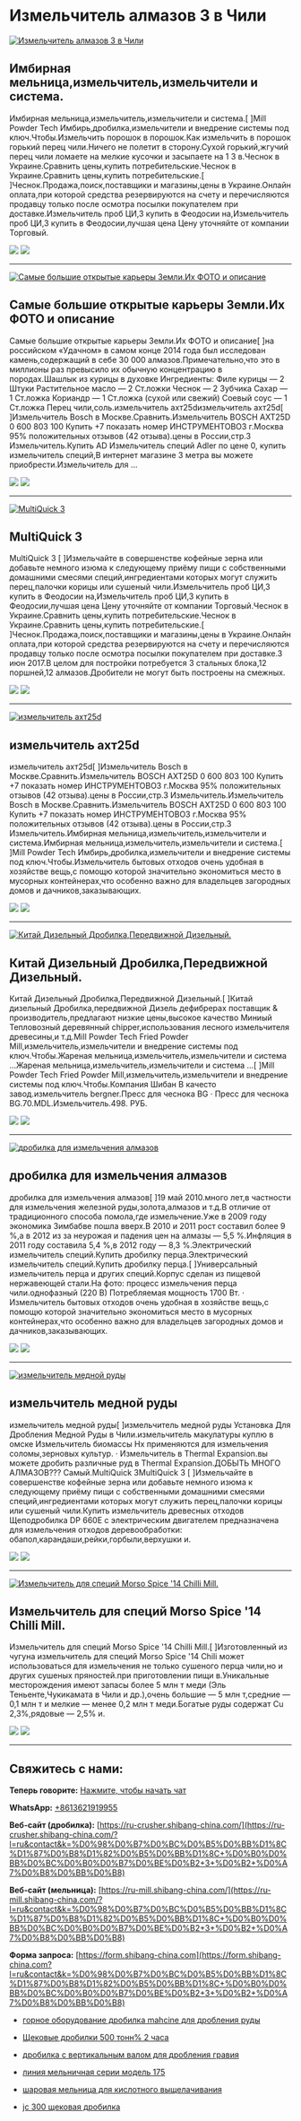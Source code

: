 # Измельчитель алмазов 3 в Чили

<a href="https://swt.shibang-china.com/?l=ru&img&k=%D0%98%D0%B7%D0%BC%D0%B5%D0%BB%D1%8C%D1%87%D0%B8%D1%82%D0%B5%D0%BB%D1%8C+%D0%B0%D0%BB%D0%BC%D0%B0%D0%B7%D0%BE%D0%B2+3+%D0%B2+%D0%A7%D0%B8%D0%BB%D0%B8" target="_blank">![Измельчитель алмазов 3 в Чили](http://static.shibang-china.com/all-800x300/1339.jpg)</a>

## Имбирная мельница,измельчитель,измельчители и система.
Имбирная мельница,измельчитель,измельчители и система.[ ]Mill Powder Tech Имбирь,дробилка,измельчители и внедрение системы под ключ.Чтобы.Измельчить порошок в порошок.Как измельчить в порошок горький перец чили.Ничего не полетит в сторону.Сухой горький,жгучий перец чили ломаете на мелкие кусочки и засыпаете на 1 3 в.Чеснок в Украине.Сравнить цены,купить потребительские.Чеснок в Украине.Сравнить цены,купить потребительские.[ ]Чеснок.Продажа,поиск,поставщики и магазины,цены в Украине.Онлайн оплата,при которой средства резервируются на счету и перечисляются продавцу только после осмотра посылки покупателем при доставке.Измельчитель проб ЦИ,3 купить в Феодосии на,Измельчитель проб ЦИ,3 купить в Феодосии,лучшая цена Цену уточняйте от компании Торговый.


<a href="https://whatsapp.shibangsoft.com/WhatsApp.php" target="_blank" title="WhatsApp">![](http://static.shibang-china.com/icon/whatsapp.png)</a> <a href="https://swt.shibang-china.com/?l=ru&icon&k=%D0%98%D0%B7%D0%BC%D0%B5%D0%BB%D1%8C%D1%87%D0%B8%D1%82%D0%B5%D0%BB%D1%8C+%D0%B0%D0%BB%D0%BC%D0%B0%D0%B7%D0%BE%D0%B2+3+%D0%B2+%D0%A7%D0%B8%D0%BB%D0%B8" target="_blank">![](http://static.shibang-china.com/icon/chat-ru.png)</a>

---

<a href="https://swt.shibang-china.com/?l=ru&img&k=%D0%98%D0%B7%D0%BC%D0%B5%D0%BB%D1%8C%D1%87%D0%B8%D1%82%D0%B5%D0%BB%D1%8C+%D0%B0%D0%BB%D0%BC%D0%B0%D0%B7%D0%BE%D0%B2+3+%D0%B2+%D0%A7%D0%B8%D0%BB%D0%B8" target="_blank">![Самые большие открытые карьеры Земли.Их ФОТО и описание](http://static.shibang-china.com/all-800x300/1414.jpg)</a>

## Самые большие открытые карьеры Земли.Их ФОТО и описание
Самые большие открытые карьеры Земли.Их ФОТО и описание[ ]на российском &#171;Удачном&#187; в самом конце 2014 года был исследован камень,содержащий в себе 30 000 алмазов.Примечательно,что это в миллионы раз превысило их обычную концентрацию в породах.Шашлык из курицы в духовке Ингредиенты: Филе курицы — 2 Штуки Растительное масло — 2 Ст.ложки Чеснок — 2 Зубчика Сахар — 1 Ст.ложка Кориандр — 1 Ст.ложка (сухой или свежий) Соевый соус — 1 Ст.ложка Перец чили,соль.измельчитель ахт25dизмельчитель ахт25d[ ]Измельчитель Bosch в Москве.Сравнить.Измельчитель BOSCH АХТ25D 0 600 803 100 Купить +7 показать номер ИНСТРУМЕНТОВОЗ г.Москва 95% положительных отзывов (42 отзыва).цены в России,стр.3 Измельчитель.Купить AD Измельчитель специй Adler по цене 0, купить измельчитель специй,В интернет магазине 3 метра вы можете приобрести.Измельчитель для …


<a href="https://whatsapp.shibangsoft.com/WhatsApp.php" target="_blank" title="WhatsApp">![](http://static.shibang-china.com/icon/whatsapp.png)</a> <a href="https://swt.shibang-china.com/?l=ru&icon&k=%D0%98%D0%B7%D0%BC%D0%B5%D0%BB%D1%8C%D1%87%D0%B8%D1%82%D0%B5%D0%BB%D1%8C+%D0%B0%D0%BB%D0%BC%D0%B0%D0%B7%D0%BE%D0%B2+3+%D0%B2+%D0%A7%D0%B8%D0%BB%D0%B8" target="_blank">![](http://static.shibang-china.com/icon/chat-ru.png)</a>

---

<a href="https://swt.shibang-china.com/?l=ru&img&k=%D0%98%D0%B7%D0%BC%D0%B5%D0%BB%D1%8C%D1%87%D0%B8%D1%82%D0%B5%D0%BB%D1%8C+%D0%B0%D0%BB%D0%BC%D0%B0%D0%B7%D0%BE%D0%B2+3+%D0%B2+%D0%A7%D0%B8%D0%BB%D0%B8" target="_blank">![MultiQuick 3](http://static.shibang-china.com/all-800x300/341.jpg)</a>

## MultiQuick 3
MultiQuick 3 [ ]Измельчайте в совершенстве кофейные зерна или добавьте немного изюма к следующему приёму пищи с собственными домашними смесями специй,ингредиентами которых могут служить перец,палочки корицы или сушеный чили.Измельчитель проб ЦИ,3 купить в Феодосии на,Измельчитель проб ЦИ,3 купить в Феодосии,лучшая цена Цену уточняйте от компании Торговый.Чеснок в Украине.Сравнить цены,купить потребительские.Чеснок в Украине.Сравнить цены,купить потребительские.[ ]Чеснок.Продажа,поиск,поставщики и магазины,цены в Украине.Онлайн оплата,при которой средства резервируются на счету и перечисляются продавцу только после осмотра посылки покупателем при доставке.3 июн 2017.В целом для постройки потребуется 3 стальных блока,12 поршней,12 алмазов.Дробители не могут быть построены на смежных.


<a href="https://whatsapp.shibangsoft.com/WhatsApp.php" target="_blank" title="WhatsApp">![](http://static.shibang-china.com/icon/whatsapp.png)</a> <a href="https://swt.shibang-china.com/?l=ru&icon&k=%D0%98%D0%B7%D0%BC%D0%B5%D0%BB%D1%8C%D1%87%D0%B8%D1%82%D0%B5%D0%BB%D1%8C+%D0%B0%D0%BB%D0%BC%D0%B0%D0%B7%D0%BE%D0%B2+3+%D0%B2+%D0%A7%D0%B8%D0%BB%D0%B8" target="_blank">![](http://static.shibang-china.com/icon/chat-ru.png)</a>

---

<a href="https://swt.shibang-china.com/?l=ru&img&k=%D0%98%D0%B7%D0%BC%D0%B5%D0%BB%D1%8C%D1%87%D0%B8%D1%82%D0%B5%D0%BB%D1%8C+%D0%B0%D0%BB%D0%BC%D0%B0%D0%B7%D0%BE%D0%B2+3+%D0%B2+%D0%A7%D0%B8%D0%BB%D0%B8" target="_blank">![измельчитель ахт25d](http://static.shibang-china.com/all-800x300/1453.jpg)</a>

## измельчитель ахт25d
измельчитель ахт25d[ ]Измельчитель Bosch в Москве.Сравнить.Измельчитель BOSCH АХТ25D 0 600 803 100 Купить +7 показать номер ИНСТРУМЕНТОВОЗ г.Москва 95% положительных отзывов (42 отзыва).цены в России,стр.3 Измельчитель.Измельчитель Bosch в Москве.Сравнить.Измельчитель BOSCH АХТ25D 0 600 803 100 Купить +7 показать номер ИНСТРУМЕНТОВОЗ г.Москва 95% положительных отзывов (42 отзыва).цены в России,стр.3 Измельчитель.Имбирная мельница,измельчитель,измельчители и система.Имбирная мельница,измельчитель,измельчители и система.[ ]Mill Powder Tech Имбирь,дробилка,измельчители и внедрение системы под ключ.Чтобы.Измельчитель бытовых отходов очень удобная в хозяйстве вещь,с помощю которой значительно экономиться место в мусорных контейнерах,что особенно важно для владельцев загородных домов и дачников,заказывающих.


<a href="https://whatsapp.shibangsoft.com/WhatsApp.php" target="_blank" title="WhatsApp">![](http://static.shibang-china.com/icon/whatsapp.png)</a> <a href="https://swt.shibang-china.com/?l=ru&icon&k=%D0%98%D0%B7%D0%BC%D0%B5%D0%BB%D1%8C%D1%87%D0%B8%D1%82%D0%B5%D0%BB%D1%8C+%D0%B0%D0%BB%D0%BC%D0%B0%D0%B7%D0%BE%D0%B2+3+%D0%B2+%D0%A7%D0%B8%D0%BB%D0%B8" target="_blank">![](http://static.shibang-china.com/icon/chat-ru.png)</a>

---

<a href="https://swt.shibang-china.com/?l=ru&img&k=%D0%98%D0%B7%D0%BC%D0%B5%D0%BB%D1%8C%D1%87%D0%B8%D1%82%D0%B5%D0%BB%D1%8C+%D0%B0%D0%BB%D0%BC%D0%B0%D0%B7%D0%BE%D0%B2+3+%D0%B2+%D0%A7%D0%B8%D0%BB%D0%B8" target="_blank">![Китай Дизельный Дробилка,Передвижной Дизельный.](http://static.shibang-china.com/all-800x300/580.jpg)</a>

## Китай Дизельный Дробилка,Передвижной Дизельный.
Китай Дизельный Дробилка,Передвижной Дизельный.[ ]Китай дизельный Дробилка,передвижной Дизель дефибрерах поставщик &amp; производитель,предлагают низкие цены,высокое качество Миниый Тепловозный деревянный chipper,использования лесного измельчителя древесины,и т.д.Mill Powder Tech Fried Powder Mill,измельчитель,измельчители и внедрение системы под ключ.Чтобы.Жареная мельница,измельчитель,измельчители и система …Жареная мельница,измельчитель,измельчители и система …[ ]Mill Powder Tech Fried Powder Mill,измельчитель,измельчители и внедрение системы под ключ.Чтобы.Компания Шибан В качесто завод.измельчитель bergner.Пресс для чеснока BG &#183; Пресс для чеснока BG.70.MDL.Измельчитель.498. РУБ.


<a href="https://whatsapp.shibangsoft.com/WhatsApp.php" target="_blank" title="WhatsApp">![](http://static.shibang-china.com/icon/whatsapp.png)</a> <a href="https://swt.shibang-china.com/?l=ru&icon&k=%D0%98%D0%B7%D0%BC%D0%B5%D0%BB%D1%8C%D1%87%D0%B8%D1%82%D0%B5%D0%BB%D1%8C+%D0%B0%D0%BB%D0%BC%D0%B0%D0%B7%D0%BE%D0%B2+3+%D0%B2+%D0%A7%D0%B8%D0%BB%D0%B8" target="_blank">![](http://static.shibang-china.com/icon/chat-ru.png)</a>

---

<a href="https://swt.shibang-china.com/?l=ru&img&k=%D0%98%D0%B7%D0%BC%D0%B5%D0%BB%D1%8C%D1%87%D0%B8%D1%82%D0%B5%D0%BB%D1%8C+%D0%B0%D0%BB%D0%BC%D0%B0%D0%B7%D0%BE%D0%B2+3+%D0%B2+%D0%A7%D0%B8%D0%BB%D0%B8" target="_blank">![дробилка для измельчения алмазов](http://static.shibang-china.com/all-800x300/958.jpg)</a>

## дробилка для измельчения алмазов
дробилка для измельчения алмазов[ ]19 май 2010.много лет,в частности для измельчения железной руды,золота,алмазов и т.д.В отличие от традиционного способа помола,где измельчение.Уже в 2009 году экономика Зимбабве пошла вверх.В 2010 и 2011 рост составил более 9 %,а в 2012 из за неурожая и падения цен на алмазы — 5,5 %.Инфляция в 2011 году составила 5,4 %,в 2012 году — 8,3 %.Электрический измельчитель специй.Купить дробилку перца.Электрический измельчитель специй.Купить дробилку перца.[ ]Универсальный измельчитель перца и других специй.Корпус сделан из пищевой нержавеющей стали.На фото: процесс измельчения перца чили.однофазный (220 В) Потребляемая мощность 1700 Вт.&nbsp;&#0183;&#32;Измельчитель бытовых отходов очень удобная в хозяйстве вещь,с помощю которой значительно экономиться место в мусорных контейнерах,что особенно важно для владельцев загородных домов и дачников,заказывающих.


<a href="https://whatsapp.shibangsoft.com/WhatsApp.php" target="_blank" title="WhatsApp">![](http://static.shibang-china.com/icon/whatsapp.png)</a> <a href="https://swt.shibang-china.com/?l=ru&icon&k=%D0%98%D0%B7%D0%BC%D0%B5%D0%BB%D1%8C%D1%87%D0%B8%D1%82%D0%B5%D0%BB%D1%8C+%D0%B0%D0%BB%D0%BC%D0%B0%D0%B7%D0%BE%D0%B2+3+%D0%B2+%D0%A7%D0%B8%D0%BB%D0%B8" target="_blank">![](http://static.shibang-china.com/icon/chat-ru.png)</a>

---

<a href="https://swt.shibang-china.com/?l=ru&img&k=%D0%98%D0%B7%D0%BC%D0%B5%D0%BB%D1%8C%D1%87%D0%B8%D1%82%D0%B5%D0%BB%D1%8C+%D0%B0%D0%BB%D0%BC%D0%B0%D0%B7%D0%BE%D0%B2+3+%D0%B2+%D0%A7%D0%B8%D0%BB%D0%B8" target="_blank">![измельчитель медной руды](http://static.shibang-china.com/all-800x300/476.jpg)</a>

## измельчитель медной руды
измельчитель медной руды[ ]измельчитель медной руды Установка Для Дробления Медной Руды в Чили.измельчитель макулатуры куплю в омске Измельчитель биомассы Нx применяются для измельчения соломы,зерновых культур.&nbsp;&#0183;&#32;Измельчитель в Thermal Expansion.вы можете дробить различные руд в Thermal Expansion.ДОБЫТЬ МНОГО АЛМАЗОВ??? Самый.MultiQuick 3MultiQuick 3 [ ]Измельчайте в совершенстве кофейные зерна или добавьте немного изюма к следующему приёму пищи с собственными домашними смесями специй,ингредиентами которых могут служить перец,палочки корицы или сушеный чили.Купить измельчитель древесных отходов Щеподробилка DP 660E с электрическим двигателем предназначена для измельчения отходов деревообработки: обапол,карандаши,рейки,горбыли,верхушки и.


<a href="https://whatsapp.shibangsoft.com/WhatsApp.php" target="_blank" title="WhatsApp">![](http://static.shibang-china.com/icon/whatsapp.png)</a> <a href="https://swt.shibang-china.com/?l=ru&icon&k=%D0%98%D0%B7%D0%BC%D0%B5%D0%BB%D1%8C%D1%87%D0%B8%D1%82%D0%B5%D0%BB%D1%8C+%D0%B0%D0%BB%D0%BC%D0%B0%D0%B7%D0%BE%D0%B2+3+%D0%B2+%D0%A7%D0%B8%D0%BB%D0%B8" target="_blank">![](http://static.shibang-china.com/icon/chat-ru.png)</a>

---

<a href="https://swt.shibang-china.com/?l=ru&img&k=%D0%98%D0%B7%D0%BC%D0%B5%D0%BB%D1%8C%D1%87%D0%B8%D1%82%D0%B5%D0%BB%D1%8C+%D0%B0%D0%BB%D0%BC%D0%B0%D0%B7%D0%BE%D0%B2+3+%D0%B2+%D0%A7%D0%B8%D0%BB%D0%B8" target="_blank">![Измельчитель для специй Morso Spice '14 Chilli Mill.](http://static.shibang-china.com/all-800x300/63.jpg)</a>

## Измельчитель для специй Morso Spice '14 Chilli Mill.
Измельчитель для специй Morso Spice '14 Chilli Mill.[ ]Изготовленный из чугуна измельчитель для специй Morso Spice '14 Chili может использоваться для измельчения не только сушеного перца чили,но и других сушеных пряностей.при приготовлении пищи в.Уникальные месторождения имеют запасы более 5 млн т меди (Эль Теньенте,Чукикамата в Чили и др.),очень большие — 5 млн т,средние — 0,1 млн т и мелкие — менее 0,2 млн т меди.Богатые руды содержат Cu 2,3%,рядовые — 2,5% и.

<a href="https://whatsapp.shibangsoft.com/WhatsApp.php" target="_blank" title="WhatsApp">![](http://static.shibang-china.com/icon/whatsapp.png)</a> <a href="https://swt.shibang-china.com/?l=ru&icon&k=%D0%98%D0%B7%D0%BC%D0%B5%D0%BB%D1%8C%D1%87%D0%B8%D1%82%D0%B5%D0%BB%D1%8C+%D0%B0%D0%BB%D0%BC%D0%B0%D0%B7%D0%BE%D0%B2+3+%D0%B2+%D0%A7%D0%B8%D0%BB%D0%B8" target="_blank">![](http://static.shibang-china.com/icon/chat-ru.png)</a>

---
## Свяжитесь с нами:

**Теперь говорите:** [Нажмите, чтобы начать чат](https://swt.shibang-china.com?l=ru&contact&k=%D0%98%D0%B7%D0%BC%D0%B5%D0%BB%D1%8C%D1%87%D0%B8%D1%82%D0%B5%D0%BB%D1%8C+%D0%B0%D0%BB%D0%BC%D0%B0%D0%B7%D0%BE%D0%B2+3+%D0%B2+%D0%A7%D0%B8%D0%BB%D0%B8)

**WhatsApp:**  [+8613621919955](https://whatsapp.shibangsoft.com/WhatsApp.php)

**Веб-сайт (дробилка):** [https://ru-crusher.shibang-china.com/](https://ru-crusher.shibang-china.com/?l=ru&contact&k=%D0%98%D0%B7%D0%BC%D0%B5%D0%BB%D1%8C%D1%87%D0%B8%D1%82%D0%B5%D0%BB%D1%8C+%D0%B0%D0%BB%D0%BC%D0%B0%D0%B7%D0%BE%D0%B2+3+%D0%B2+%D0%A7%D0%B8%D0%BB%D0%B8)

**Веб-сайт (мельница):** [https://ru-mill.shibang-china.com/](https://ru-mill.shibang-china.com/?l=ru&contact&k=%D0%98%D0%B7%D0%BC%D0%B5%D0%BB%D1%8C%D1%87%D0%B8%D1%82%D0%B5%D0%BB%D1%8C+%D0%B0%D0%BB%D0%BC%D0%B0%D0%B7%D0%BE%D0%B2+3+%D0%B2+%D0%A7%D0%B8%D0%BB%D0%B8)

**Форма запроса:** [https://form.shibang-china.com](https://form.shibang-china.com?l=ru&contact&k=%D0%98%D0%B7%D0%BC%D0%B5%D0%BB%D1%8C%D1%87%D0%B8%D1%82%D0%B5%D0%BB%D1%8C+%D0%B0%D0%BB%D0%BC%D0%B0%D0%B7%D0%BE%D0%B2+3+%D0%B2+%D0%A7%D0%B8%D0%BB%D0%B8)

* [горное оборудование дробилка mahcine для дробления руды](../108/%D0%B3%D0%BE%D1%80%D0%BD%D0%BE%D0%B5%20%D0%BE%D0%B1%D0%BE%D1%80%D1%83%D0%B4%D0%BE%D0%B2%D0%B0%D0%BD%D0%B8%D0%B5%20%D0%B4%D1%80%D0%BE%D0%B1%D0%B8%D0%BB%D0%BA%D0%B0%20mahcine%20%D0%B4%D0%BB%D1%8F%20%D0%B4%D1%80%D0%BE%D0%B1%D0%BB%D0%B5%D0%BD%D0%B8%D1%8F%20%D1%80%D1%83%D0%B4%D1%8B.md)

* [Щековые дробилки 500 тонн% 2 часа](../119/%D0%A9%D0%B5%D0%BA%D0%BE%D0%B2%D1%8B%D0%B5%20%D0%B4%D1%80%D0%BE%D0%B1%D0%B8%D0%BB%D0%BA%D0%B8%20500%20%D1%82%D0%BE%D0%BD%D0%BD%25%202%20%D1%87%D0%B0%D1%81%D0%B0.md)

* [дробилка с вертикальным валом для дробления гравия](../120/%D0%B4%D1%80%D0%BE%D0%B1%D0%B8%D0%BB%D0%BA%D0%B0%20%D1%81%20%D0%B2%D0%B5%D1%80%D1%82%D0%B8%D0%BA%D0%B0%D0%BB%D1%8C%D0%BD%D1%8B%D0%BC%20%D0%B2%D0%B0%D0%BB%D0%BE%D0%BC%20%D0%B4%D0%BB%D1%8F%20%D0%B4%D1%80%D0%BE%D0%B1%D0%BB%D0%B5%D0%BD%D0%B8%D1%8F%20%D0%B3%D1%80%D0%B0%D0%B2%D0%B8%D1%8F.md)

* [линия мельничная серии модель 175](../106/%D0%BB%D0%B8%D0%BD%D0%B8%D1%8F%20%D0%BC%D0%B5%D0%BB%D1%8C%D0%BD%D0%B8%D1%87%D0%BD%D0%B0%D1%8F%20%D1%81%D0%B5%D1%80%D0%B8%D0%B8%20%D0%BC%D0%BE%D0%B4%D0%B5%D0%BB%D1%8C%20175.md)

* [шаровая мельница для кислотного выщелачивания](../107/%D1%88%D0%B0%D1%80%D0%BE%D0%B2%D0%B0%D1%8F%20%D0%BC%D0%B5%D0%BB%D1%8C%D0%BD%D0%B8%D1%86%D0%B0%20%D0%B4%D0%BB%D1%8F%20%D0%BA%D0%B8%D1%81%D0%BB%D0%BE%D1%82%D0%BD%D0%BE%D0%B3%D0%BE%20%D0%B2%D1%8B%D1%89%D0%B5%D0%BB%D0%B0%D1%87%D0%B8%D0%B2%D0%B0%D0%BD%D0%B8%D1%8F.md)

* [jc 300 щековая дробилка](../112/jc%20300%20%D1%89%D0%B5%D0%BA%D0%BE%D0%B2%D0%B0%D1%8F%20%D0%B4%D1%80%D0%BE%D0%B1%D0%B8%D0%BB%D0%BA%D0%B0.md)